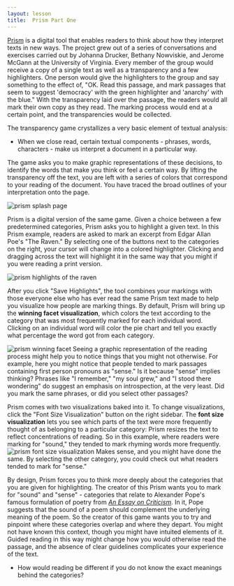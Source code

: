 ```yaml
---
layout: lesson
title:  Prism Part One
---
```

[Prism](https://prism.scholarslab.org) is a digital tool that enables readers to think about how they interpret texts in new ways. The project grew out of a series of conversations and exercises carried out by Johanna Drucker, Bethany Nowviskie, and Jerome McGann at the University of Virginia. Every member of the group would receive a copy of a single text as well as a transparency and a few highlighters. One person would give the highlighters to the group and say something to the effect of, "OK. Read this passage, and mark passages that seem to suggest 'democracy' with the green highlighter and 'anarchy' with the blue." With the transparency laid over the passage, the readers would all mark their own copy as they read. The marking process would end at a certain point, and the transparencies would be collected.

The transparency game crystallizes a very basic element of textual analysis:

* When we close read, certain textual components - phrases, words, characters - make us interpret a document in a particular way.

The game asks you to make graphic representations of these decisions, to identify the words that make you think or feel a certain way. By lifting the transparency off the text, you are left with a series of colors that correspond to your reading of the document. You have traced the broad outlines of your interpretation onto the page.

![prism splash page](/textanalysiscoursebook/assets/close-reading/prism-splash-page.jpg)

Prism is a digital version of the same game. Given a choice between a few predetermined categories, Prism asks you to highlight a given text. In this Prism example, readers are asked to mark an excerpt from Edgar Allan Poe's "The Raven." By selecting one of the buttons next to the categories on the right, your cursor will change into a colored highlighter. Clicking and dragging across the text will highlight it in the same way that you might if you were reading a print version.

![prism highlights of the raven](/textanalysiscoursebook/assets/close-reading/prism-raven-highlights.jpg)

After you click "Save Highlights", the tool combines your markings with those everyone else who has ever read the same Prism text made to help you visualize how people are marking things. By default, Prism will bring up the **winning facet visualization**, which colors the text according to the category that was most frequently marked for each individual word. Clicking on an individual word will color the pie chart and tell you exactly what percentage the word got from each category.

![prism winning facet](/textanalysiscoursebook/assets/close-reading/prism-raven-winning-facet.jpg)
Seeing a graphic representation of the reading process might help you to notice things that you might not otherwise. For example, here you might notice that people tended to mark passages containing first person pronouns as "sense." Is it because "sense" implies thinking? Phrases like "I remember," "my soul grew," and "I stood there wondering" do suggest an emphasis on introspection, at the very least. Did you mark the same phrases, or did you select other passages?

Prism comes with two visualizations baked into it. To change visualizations, click the "Font Size Visualization" button on the right sidebar. The **font size visualization** lets you see which parts of the text were more frequently thought of as belonging to a particular category: Prism resizes the text to reflect concentrations of reading. So in this example, where readers were marking for "sound," they tended to mark rhyming words more frequently.
![prism font size visualization](/textanalysiscoursebook/assets/close-reading/prism-raven-font-size.jpg)
Makes sense, and you might have done the same. By selecting the other category, you could check out what readers tended to mark for "sense."

By design, Prism forces you to think more deeply about the categories that you are given for highlighting. The creator of this Prism wants you to mark for "sound" and "sense" - categories that relate to Alexander Pope's famous formulation of poetry from [_An Essay on Criticism_](https://www.poetryfoundation.org/resources/learning/essays/detail/69379). In it, Pope suggests that the sound of a poem should complement the  underlying meaning of the poem. So the creator of this game wants you to try and pinpoint where these categories overlap and where they depart. You might not have known this context, though you might have intuited elements of it. Guided reading in this way might change how you would otherwise read the passage, and the absence of clear guidelines complicates your experience of the text.

* How would reading be different if you do not know the exact meanings behind the categories?


